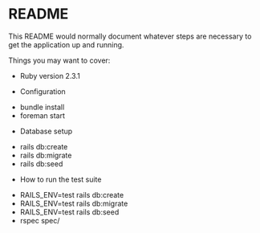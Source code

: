 # README

This README would normally document whatever steps are necessary to get the
application up and running.

Things you may want to cover:

* Ruby version
2.3.1

* Configuration

- bundle install
- foreman start

* Database setup

- rails db:create
- rails db:migrate
- rails db:seed

* How to run the test suite

- RAILS_ENV=test rails db:create
- RAILS_ENV=test rails db:migrate
- RAILS_ENV=test rails db:seed
- rspec spec/
